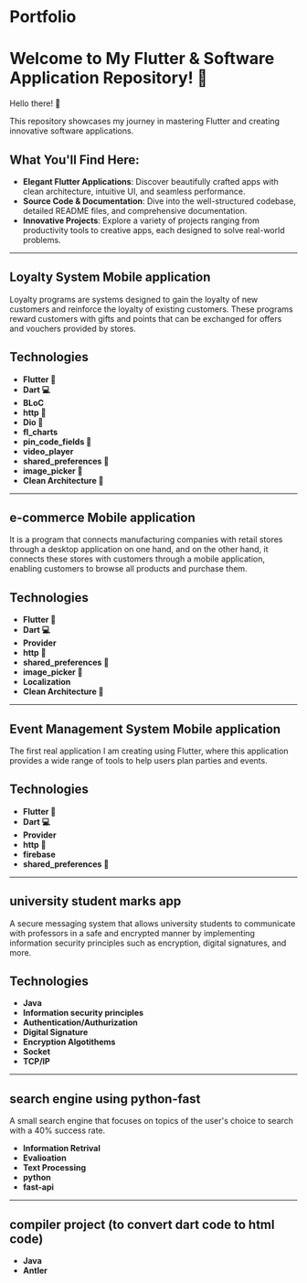 # Portfolio
# Welcome to My Flutter & Software Application Repository! 🚀

Hello there! 👋

This repository showcases my journey in mastering Flutter and creating innovative software applications.

## What You'll Find Here:
- **Elegant Flutter Applications**: Discover beautifully crafted apps with clean architecture, intuitive UI, and seamless performance.
- **Source Code & Documentation**: Dive into the well-structured codebase, detailed README files, and comprehensive documentation.
- **Innovative Projects**: Explore a variety of projects ranging from productivity tools to creative apps, each designed to solve real-world problems.
---
## Loyalty System Mobile application

Loyalty programs are systems designed to gain the loyalty of new customers and reinforce the loyalty of existing customers.
These programs reward customers with gifts and points that can be exchanged for offers and vouchers provided by stores.

## Technologies 
- **Flutter 🦋** 
- **Dart 💻**
- **BLoC**
- **http 🔑**
- **Dio 🔑**
- **fl_charts**
- **pin_code_fields 💾**
- **video_player** 
- **shared_preferences 🔑**
- **image_picker 📸**
- **Clean Architecture 🔨**

---
## e-commerce Mobile application 

It is a program that connects manufacturing companies with retail stores through a desktop application on one hand,
and on the other hand, it connects these stores with customers through a mobile application,
enabling customers to browse all products and purchase them.

## Technologies 
- **Flutter 🦋** 
- **Dart 💻**
- **Provider**
- **http 🔑**
- **shared_preferences 🔑**
- **image_picker 📸**
- **Localization**
- **Clean Architecture 🔨**

---
## Event Management System Mobile application  
The first real application I am creating using Flutter,
where this application provides a wide range of tools to help users plan parties and events.

## Technologies 
- **Flutter 🦋** 
- **Dart 💻**
- **Provider**
- **http 🔑**
- **firebase**
- **shared_preferences 🔑**

---
## university student marks app 

A secure messaging system that allows university students to communicate with professors in a safe
and encrypted manner by implementing information security principles such as encryption, digital signatures, and more. 

## Technologies 
- **Java**
- **Information security principles**
- **Authentication/Authurization**
- **Digital Signature**
- **Encryption Algotithems**
- **Socket**
- **TCP/IP**

---
## search engine using python-fast

A small search engine that focuses on topics of the user's choice to search with a 40% success rate.

- **Information Retrival**
- **Evalioation**
- **Text Processing**
- **python**
- **fast-api**

---
## compiler project (to convert dart code to html code) 

- **Java**
- **Antler**


